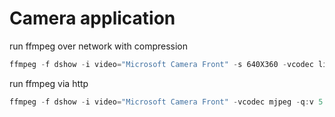 # Camera application


run ffmpeg over network with compression
```powershell
ffmpeg -f dshow -i video="Microsoft Camera Front" -s 640X360 -vcodec libx264 -preset ultrafast -tune zerolatency -pix_fmt yuv420p -r 15 -g 30 -f rtsp -rtsp_transport udp rtsp://localhost:8554/mystream
```

run ffmpeg via http
```powershell
ffmpeg -f dshow -i video="Microsoft Camera Front" -vcodec mjpeg -q:v 5 -r 15 -s 640x360 -f mjpeg http://localhost:8080/video.mjpg
```

